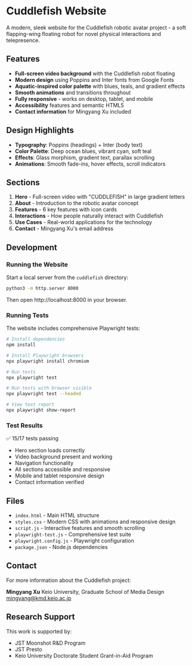 # Cuddlefish Website

A modern, sleek website for the Cuddlefish robotic avatar project - a soft flapping-wing floating robot for novel physical interactions and telepresence.

## Features

- **Full-screen video background** with the Cuddlefish robot floating
- **Modern design** using Poppins and Inter fonts from Google Fonts
- **Aquatic-inspired color palette** with blues, teals, and gradient effects
- **Smooth animations** and transitions throughout
- **Fully responsive** - works on desktop, tablet, and mobile
- **Accessibility** features and semantic HTML5
- **Contact information** for Mingyang Xu included

## Design Highlights

- **Typography**: Poppins (headings) + Inter (body text)
- **Color Palette**: Deep ocean blues, vibrant cyan, soft teal
- **Effects**: Glass morphism, gradient text, parallax scrolling
- **Animations**: Smooth fade-ins, hover effects, scroll indicators

## Sections

1. **Hero** - Full-screen video with "CUDDLEFISH" in large gradient letters
2. **About** - Introduction to the robotic avatar concept
3. **Features** - 6 key features with icon cards
4. **Interactions** - How people naturally interact with Cuddlefish
5. **Use Cases** - Real-world applications for the technology
6. **Contact** - Mingyang Xu's email address

## Development

### Running the Website

Start a local server from the `cuddlefish` directory:

```bash
python3 -m http.server 8000
```

Then open http://localhost:8000 in your browser.

### Running Tests

The website includes comprehensive Playwright tests:

```bash
# Install dependencies
npm install

# Install Playwright browsers
npx playwright install chromium

# Run tests
npx playwright test

# Run tests with browser visible
npx playwright test --headed

# View test report
npx playwright show-report
```

### Test Results

✅ 15/17 tests passing
- Hero section loads correctly
- Video background present and working
- Navigation functionality
- All sections accessible and responsive
- Mobile and tablet responsive design
- Contact information verified

## Files

- `index.html` - Main HTML structure
- `styles.css` - Modern CSS with animations and responsive design
- `script.js` - Interactive features and smooth scrolling
- `playwright-test.js` - Comprehensive test suite
- `playwright.config.js` - Playwright configuration
- `package.json` - Node.js dependencies

## Contact

For more information about the Cuddlefish project:

**Mingyang Xu**
Keio University, Graduate School of Media Design
mingyang@kmd.keio.ac.jp

## Research Support

This work is supported by:
- JST Moonshot R&D Program
- JST Presto
- Keio University Doctorate Student Grant-in-Aid Program
